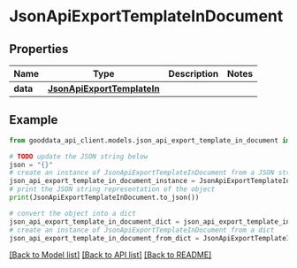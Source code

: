 # JsonApiExportTemplateInDocument


## Properties

Name | Type | Description | Notes
------------ | ------------- | ------------- | -------------
**data** | [**JsonApiExportTemplateIn**](JsonApiExportTemplateIn.md) |  | 

## Example

```python
from gooddata_api_client.models.json_api_export_template_in_document import JsonApiExportTemplateInDocument

# TODO update the JSON string below
json = "{}"
# create an instance of JsonApiExportTemplateInDocument from a JSON string
json_api_export_template_in_document_instance = JsonApiExportTemplateInDocument.from_json(json)
# print the JSON string representation of the object
print(JsonApiExportTemplateInDocument.to_json())

# convert the object into a dict
json_api_export_template_in_document_dict = json_api_export_template_in_document_instance.to_dict()
# create an instance of JsonApiExportTemplateInDocument from a dict
json_api_export_template_in_document_from_dict = JsonApiExportTemplateInDocument.from_dict(json_api_export_template_in_document_dict)
```
[[Back to Model list]](../README.md#documentation-for-models) [[Back to API list]](../README.md#documentation-for-api-endpoints) [[Back to README]](../README.md)


